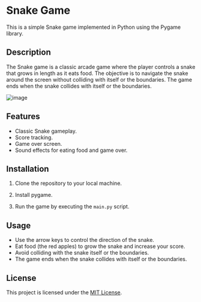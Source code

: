 # Snake Game

This is a simple Snake game implemented in Python using the Pygame library.

## Description

The Snake game is a classic arcade game where the player controls a snake that grows in length as it eats food. The objective is to navigate the snake around the screen without colliding with itself or the boundaries. The game ends when the snake collides with itself or the boundaries.

![image](https://github.com/caldas479/snake-game/assets/94724871/d68a438d-5945-4d8e-a45e-63bc4971a685)


## Features

- Classic Snake gameplay.
- Score tracking.
- Game over screen.
- Sound effects for eating food and game over.

## Installation

1. Clone the repository to your local machine.

2. Install pygame.

3. Run the game by executing the `main.py` script.

## Usage

- Use the arrow keys to control the direction of the snake.
- Eat food (the red apples) to grow the snake and increase your score.
- Avoid colliding with the snake itself or the boundaries.
- The game ends when the snake collides with itself or the boundaries.

## License

This project is licensed under the [MIT License](LICENSE).
